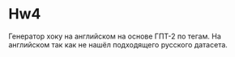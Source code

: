 # Hw4

Генератор хоку на английском на основе ГПТ-2 по тегам. На английском так как не нашёл подходящего русского датасета.
